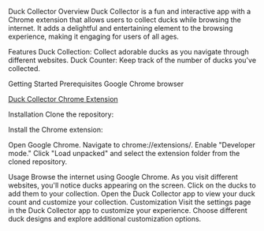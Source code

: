 Duck Collector
Overview
Duck Collector is a fun and interactive app with a Chrome extension that allows users to collect ducks while browsing the internet. It adds a delightful and entertaining element to the browsing experience, making it engaging for users of all ages.

Features
Duck Collection: Collect adorable ducks as you navigate through different websites.
Duck Counter: Keep track of the number of ducks you've collected.

Getting Started
Prerequisites
Google Chrome browser

[Duck Collector Chrome Extension](https://github.com/TayneB/duck-collector-extension)


Installation
Clone the repository:


Install the Chrome extension:

Open Google Chrome.
Navigate to chrome://extensions/.
Enable "Developer mode."
Click "Load unpacked" and select the extension folder from the cloned repository.


Usage
Browse the internet using Google Chrome.
As you visit different websites, you'll notice ducks appearing on the screen.
Click on the ducks to add them to your collection.
Open the Duck Collector app to view your duck count and customize your collection.
Customization
Visit the settings page in the Duck Collector app to customize your experience. Choose different duck designs and explore additional customization options.

